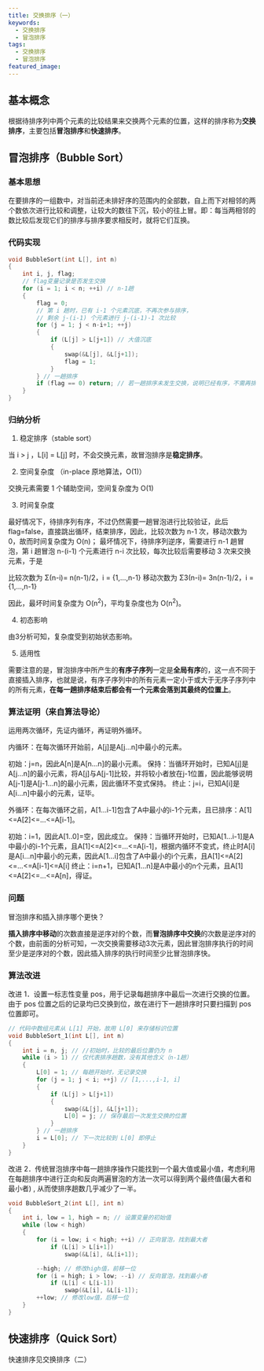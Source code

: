 ```yaml
---
title: 交换排序（一）
keywords:
  - 交换排序
  - 冒泡排序
tags:
  - 交换排序
  - 冒泡排序
featured_image:
---
```


## 基本概念

根据待排序列中两个元素的比较结果来交换两个元素的位置，这样的排序称为**交换排序**，主要包括**冒泡排序**和**快速排序**。

## 冒泡排序（Bubble Sort）

### 基本思想

在要排序的一组数中，对当前还未排好序的范围内的全部数，自上而下对相邻的两个数依次进行比较和调整，让较大的数往下沉，较小的往上冒。即：每当两相邻的数比较后发现它们的排序与排序要求相反时，就将它们互换。

### 代码实现

```c
void BubbleSort(int L[], int n)
{
    int i, j, flag;
    // flag变量记录是否发生交换
    for (i = 1; i < n; ++i) // n-1趟
    {
        flag = 0;
        // 第 i 趟时，已有 i-1 个元素沉底，不再次参与排序，
        // 剩余 j-(i-1) 个元素进行 j-(i-1)-1 次比较
        for (j = 1; j < n-i+1; ++j)
        {
            if (L[j] > L[j+1]) // 大值沉底
            {
                swap(&L[j], &L[j+1]);
                flag = 1;
            }
        } // 一趟排序
        if (flag == 0) return; // 若一趟排序未发生交换，说明已经有序，不需再排序
    }
}
```

### 归纳分析

1. 稳定排序（stable sort）

当 i > j ，L[i] = L[j] 时，不会交换元素，故冒泡排序是**稳定排序**。

2. 空间复杂度 （in-place 原地算法，O(1)）

交换元素需要 1 个辅助空间，空间复杂度为 O(1)

3. 时间复杂度

最好情况下，待排序列有序，不过仍然需要一趟冒泡进行比较验证，此后 flag=false，直接跳出循环，结束排序，因此，比较次数为 n-1 次，移动次数为 0，故而时间复杂度为 O(n)；
最坏情况下，待排序列逆序，需要进行 n-1 趟冒泡，第 i 趟冒泡 n-(i-1) 个元素进行 n-i 次比较，每次比较后需要移动 3 次来交换元素，于是

比较次数为 Σ(n-i)= n(n-1)/2，i = {1,...,n-1}
移动次数为 Σ3(n-i)= 3n(n-1)/2，i = {1,...,n-1}

因此，最坏时间复杂度为 O(n<sup>2</sup>)，平均复杂度也为 O(n<sup>2</sup>)。

4. 初态影响

由3分析可知，复杂度受到初始状态影响。

5. 适用性

需要注意的是，冒泡排序中所产生的**有序子序列**一定是**全局有序**的，这一点不同于直接插入排序，也就是说，有序子序列中的所有元素一定小于或大于无序子序列中的所有元素，**在每一趟排序结束后都会有一个元素会落到其最终的位置上**。

### 算法证明（来自算法导论）

运用两次循环，先证内循环，再证明外循环。

内循环：在每次循环开始前，A[j]是A[j...n]中最小的元素。

初始：j=n，因此A[n]是A[n...n]的最小元素。
保持：当循环开始时，已知A[j]是A[j...n]的最小元素，将A[j]与A[j-1]比较，并将较小者放在j-1位置，因此能够说明A[j-1]是A[j-1...n]的最小元素，因此循环不变式保持。
终止：j=i，已知A[i]是A[i...n]中最小的元素，证毕。

外循环：在每次循环之前，A[1...i-1]包含了A中最小的i-1个元素，且已排序：A[1]<=A[2]<=...<=A[i-1]。

初始：i=1，因此A[1..0]=空，因此成立。
保持：当循环开始时，已知A[1...i-1]是A中最小的i-1个元素，且A[1]<=A[2]<=...<=A[i-1]，根据内循环不变式，终止时A[i]是A[i...n]中最小的元素，因此A[1...i]包含了A中最小的i个元素，且A[1]<=A[2]<=...<=A[i-1]<=A[i]
终止：i=n+1，已知A[1...n]是A中最小的n个元素，且A[1]<=A[2]<=...<=A[n]，得证。


### 问题

冒泡排序和插入排序哪个更快？

**插入排序中移动**的次数直接是逆序对的个数，而**冒泡排序中交换**的次数是逆序对的个数，由前面的分析可知，一次交换需要移动3次元素，因此冒泡排序执行的时间至少是逆序对的个数，因此插入排序的执行时间至少比冒泡排序快。

### 算法改进

改进 1．设置一标志性变量 pos，用于记录每趟排序中最后一次进行交换的位置。由于 pos 位置之后的记录均已交换到位，故在进行下一趟排序时只要扫描到 pos 位置即可。

```c
// 代码中数组元素从 L[1] 开始，故用 L[0] 来存储标识位置
void BubbleSort_1(int L[], int n)
{
    int i = n, j; // //初始时，比较的最后位置仍为 n
    while (i > 1) // 仅代表排序趟数，没有其他含义（n-1趟）
    {
        L[0] = 1; // 每趟开始时，无记录交换
        for (j = 1; j < i; ++j) // [1,...,i-1, i]
        {
            if (L[j] > L[j+1])
            {
                swap(&L[j], &L[j+1]);
                L[0] = j; // 保存最后一次发生交换的位置
            }
        } // 一趟排序
        i = L[0]; // 下一次比较到 L[0] 即停止
    }
}
```

改进 2．传统冒泡排序中每一趟排序操作只能找到一个最大值或最小值，考虑利用在每趟排序中进行正向和反向两遍冒泡的方法一次可以得到两个最终值(最大者和最小者) , 从而使排序趟数几乎减少了一半。

```c
void BubbleSort_2(int L[], int n)
{
    int i, low = 1, high = n; // 设置变量的初始值
    while (low < high)
    {
        for (i = low; i < high; ++i) // 正向冒泡，找到最大者
            if (L[i] > L[i+1])
                swap(&L[i], &L[i+1]);

        --high; // 修改high值，前移一位
        for (i = high; i > low; --i) // 反向冒泡，找到最小者
            if (L[i] < L[i-1])
                swap(&L[i], &L[i-1]);
        ++low; // 修改low值，后移一位
    }
}
```

## 快速排序（Quick Sort）

快速排序见交换排序（二）
